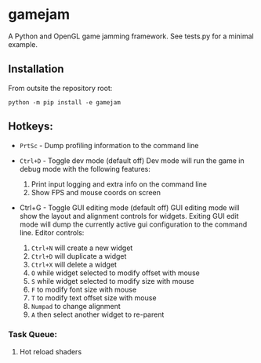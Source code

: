 # gamejam
A Python and OpenGL game jamming framework. See tests.py for a minimal example.

## Installation
From outsite the repository root:
```
python -m pip install -e gamejam
```

## Hotkeys:
* `PrtSc` - Dump profiling information to the command line
* `Ctrl+D` - Toggle dev mode (default off)
Dev mode will run the game in debug mode with the following features:
    1. Print input logging and extra info on the command line
    2. Show FPS and mouse coords on screen

* Ctrl+G - Toggle GUI editing mode (default off)
GUI editing mode will show the layout and alignment controls for widgets. Exiting GUI edit mode will dump the currently active gui configuration to the command line. Editor controls:
    1. `Ctrl+N` will create a new widget
    2. `Ctrl+D` will duplicate a widget
    3. `Ctrl+X` will delete a widget
    4. `O` while widget selected to modify offset with mouse
    5. `S` while widget selected to modify size with mouse
    4. `F` to modify font size with mouse
    5. `T` to modify text offset size with mouse
    8. `Numpad` to change alignment
    9. `A` then select another widget to re-parent

### Task Queue:
1. Hot reload shaders